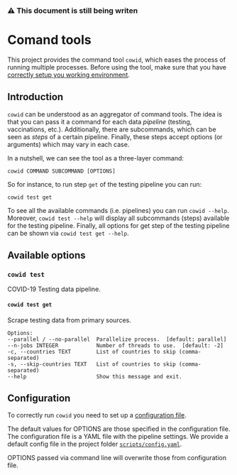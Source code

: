 ### ⚠️ This document is still being writen
# Comand tools
This project provides the command tool `cowid`, which eases the process of running multiple processes. Before using the
tool, make sure that you have [correctly setup you working environment](envornment.md).

## Introduction
`cowid` can be understood as an aggregator of command tools. The idea is that you can pass it a command for each data
_pipeline_ (testing, vaccinations, etc.). Additionally, there are subcommands, which can be seen as _steps_ of a certain
pipeline. Finally, these steps accept options (or arguments) which may vary in each case. 

In a nutshell, we can see the tool as a three-layer command:

```
cowid COMMAND SUBCOMMAND [OPTIONS]
```

So for instance, to run step `get` of the testing pipeline you can run:

```
cowid test get
```

To see all the available commands (i.e. pipelines) you can run `cowid --help`. Moreover, `cowid test --help` will display
all subcommands (steps) available for the testing pipeline. Finally, all options for get step of the testing pipeline
can be shown via `cowid test get --help`.


## Available options

### `cowid test`
COVID-19 Testing data pipeline.

#### `cowid test get`
Scrape testing data from primary sources.

```
Options:
--parallel / --no-parallel  Parallelize process.  [default: parallel]
--n-jobs INTEGER            Number of threads to use.  [default: -2]
-c, --countries TEXT        List of countries to skip (comma-separated)
-s, --skip-countries TEXT   List of countries to skip (comma-separated)
--help                      Show this message and exit.
```

## Configuration
To correctly run `cowid` you need to set up a [configuration file](environment.md#pipeline-configuration-file). 

The default values for OPTIONS are those specified in the configuration file. The configuration file is a YAML file with
the pipeline settings. We provide
a default config file in the project folder [`scripts/config.yaml`](../config_new.yaml).

OPTIONS passed via command line will overwrite those from configuration file.